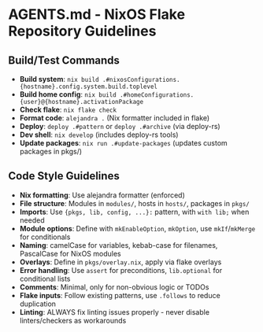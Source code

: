 # AGENTS.md - NixOS Flake Repository Guidelines

## Build/Test Commands
- **Build system**: `nix build .#nixosConfigurations.{hostname}.config.system.build.toplevel`
- **Build home config**: `nix build .#homeConfigurations.{user}@{hostname}.activationPackage`
- **Check flake**: `nix flake check`
- **Format code**: `alejandra .` (Nix formatter included in flake)
- **Deploy**: `deploy .#pattern` or `deploy .#archive` (via deploy-rs)
- **Dev shell**: `nix develop` (includes deploy-rs tools)
- **Update packages**: `nix run .#update-packages` (updates custom packages in pkgs/)

## Code Style Guidelines
- **Nix formatting**: Use alejandra formatter (enforced)
- **File structure**: Modules in `modules/`, hosts in `hosts/`, packages in `pkgs/`
- **Imports**: Use `{pkgs, lib, config, ...}:` pattern, with `with lib;` when needed
- **Module options**: Define with `mkEnableOption`, `mkOption`, use `mkIf`/`mkMerge` for conditionals
- **Naming**: camelCase for variables, kebab-case for filenames, PascalCase for NixOS modules
- **Overlays**: Define in `pkgs/overlay.nix`, apply via flake overlays
- **Error handling**: Use `assert` for preconditions, `lib.optional` for conditional lists
- **Comments**: Minimal, only for non-obvious logic or TODOs
- **Flake inputs**: Follow existing patterns, use `.follows` to reduce duplication
- **Linting**: ALWAYS fix linting issues properly - never disable linters/checkers as workarounds